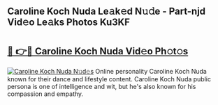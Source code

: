 ## Caroline Koch Nuda Le𝚊k𝚎d N𝚞𝚍e - Part-njd Vid𝚎o Le𝚊ks Photos Ku3KF

# <h2><a href="http://fbfiqt.evod.top/?m=Caroline+Koch+Nuda">🔗 👉🔴 Caroline Koch Nuda Vid𝚎o Ph𝚘t𝚘s</a></h2>

[![Caroline Koch Nuda N𝚞d𝚎s](https://i.imgur.com/8V9OHl7.gif)](http://fbfiqt.evod.top/?m=Caroline+Koch+Nuda)
Online personality Caroline Koch Nuda known for their dance and lifestyle content. Caroline Koch Nuda public persona is one of intelligence and wit, but he's also known for his compassion and empathy. 
